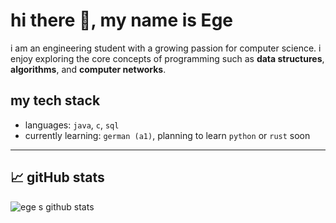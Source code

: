<!--
**egeecagan/egeecagan** is a ✨ _special_ ✨ repository because its `README.md` (this file) appears on your GitHub profile.

Here are some ideas to get you started:

- 🔭 I’m currently working on ...
- 🌱 I’m currently learning ...
- 👯 I’m looking to collaborate on ...
- 🤔 I’m looking for help with ...
- 💬 Ask me about ...
- 📫 How to reach me: ...
- 😄 Pronouns: ...
- ⚡ Fun fact: ...
-->

# hi there 💁, my name is Ege

i am an engineering student with a growing passion for computer science. i enjoy exploring the core concepts of programming such as **data structures**, **algorithms**, and **computer networks**.

## my tech stack

- languages: `java`, `c`, `sql`
- currently learning: `german (a1)`, planning to learn `python` or `rust` soon

---

## 📈 gitHub stats

![ege s github stats](https://github-readme-stats.vercel.app/api?username=egeecagan&show_icons=true&theme=default)

